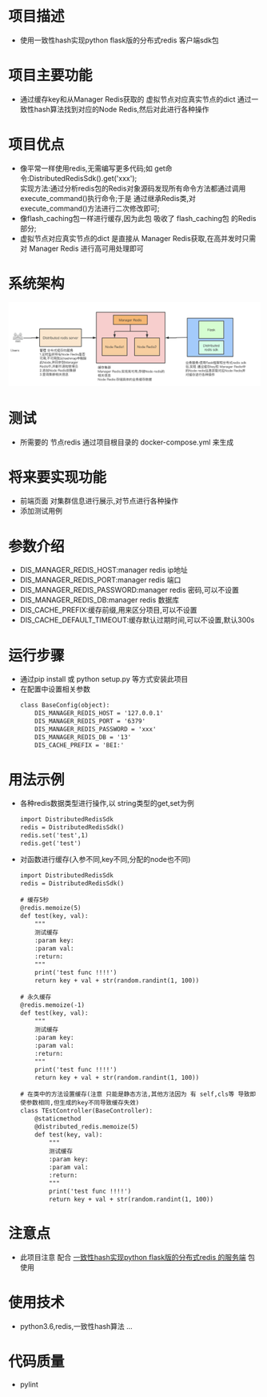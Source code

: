 # 项目描述
* 使用一致性hash实现python flask版的分布式redis 客户端sdk包

# 项目主要功能
* 通过缓存key和从Manager Redis获取的 虚拟节点对应真实节点的dict 通过一致性hash算法找到对应的Node Redis,然后对此进行各种操作

# 项目优点
* 像平常一样使用redis,无需编写更多代码;如 get命令:DistributedRedisSdk().get('xxx');\
实现方法:通过分析redis包的Redis对象源码发现所有命令方法都通过调用 execute_command()执行命令;于是 通过继承Redis类,对execute_command()方法进行二次修改即可;
* 像flash_caching包一样进行缓存,因为此包 吸收了 flash_caching包 的Redis部分;
* 虚拟节点对应真实节点的dict 是直接从 Manager Redis获取,在高并发时只需对 Manager Redis 进行高可用处理即可

# 系统架构
![系统架构](docs/img/architecture.jpg)

# 测试
* 所需要的 节点redis 通过项目根目录的 docker-compose.yml 来生成

# 将来要实现功能
* 前端页面 对集群信息进行展示,对节点进行各种操作
* 添加测试用例

# 参数介绍
* DIS_MANAGER_REDIS_HOST:manager redis ip地址
* DIS_MANAGER_REDIS_PORT:manager redis 端口
* DIS_MANAGER_REDIS_PASSWORD:manager redis 密码,可以不设置
* DIS_MANAGER_REDIS_DB:manager redis 数据库
* DIS_CACHE_PREFIX:缓存前缀,用来区分项目,可以不设置
* DIS_CACHE_DEFAULT_TIMEOUT:缓存默认过期时间,可以不设置,默认300s

# 运行步骤
* 通过pip install 或 python setup.py 等方式安装此项目
* 在配置中设置相关参数
    ```
    class BaseConfig(object):
        DIS_MANAGER_REDIS_HOST = '127.0.0.1'
        DIS_MANAGER_REDIS_PORT = '6379'
        DIS_MANAGER_REDIS_PASSWORD = 'xxx'
        DIS_MANAGER_REDIS_DB = '13'
        DIS_CACHE_PREFIX = 'BEI:'
    ```
 
# 用法示例
* 各种redis数据类型进行操作,以 string类型的get,set为例
    ```python3
    import DistributedRedisSdk
    redis = DistributedRedisSdk()
    redis.set('test',1)
    redis.get('test')
    ```
* 对函数进行缓存(入参不同,key不同,分配的node也不同)
    ```python3
    import DistributedRedisSdk
    redis = DistributedRedisSdk()
    
    # 缓存5秒
    @redis.memoize(5)
    def test(key, val):
        """
        测试缓存
        :param key:
        :param val:
        :return:
        """
        print('test func !!!!')
        return key + val + str(random.randint(1, 100))

    # 永久缓存
    @redis.memoize(-1)
    def test(key, val):
        """
        测试缓存
        :param key:
        :param val:
        :return:
        """
        print('test func !!!!')
        return key + val + str(random.randint(1, 100))
    
    # 在类中的方法设置缓存(注意 只能是静态方法,其他方法因为 有 self,cls等 导致即使参数相同,但生成的key不同导致缓存失效)
    class TEstController(BaseController):
        @staticmethod
        @distributed_redis.memoize(5)
        def test(key, val):
            """
            测试缓存
            :param key:
            :param val:
            :return:
            """
            print('test func !!!!')
            return key + val + str(random.randint(1, 100))
    
    ```

# 注意点
* 此项目注意 配合 [一致性hash实现python flask版的分布式redis 的服务端](https://github.com/Rgcsh/distributed_redis_server.git) 包使用

# 使用技术
* python3.6,redis,一致性hash算法 ...

# 代码质量
* pylint
